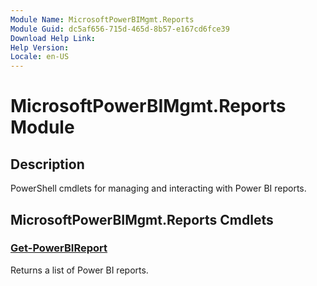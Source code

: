 ```yaml
---
Module Name: MicrosoftPowerBIMgmt.Reports
Module Guid: dc5af656-715d-465d-8b57-e167cd6fce39
Download Help Link:
Help Version:
Locale: en-US
---
```


# MicrosoftPowerBIMgmt.Reports Module
## Description
PowerShell cmdlets for managing and interacting with Power BI reports.

## MicrosoftPowerBIMgmt.Reports Cmdlets
### [Get-PowerBIReport](Get-PowerBIReport.md)
Returns a list of Power BI reports.
